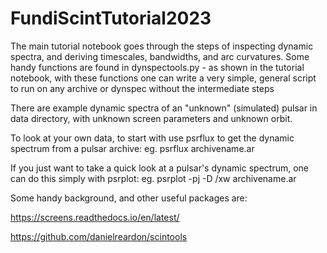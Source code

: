 # FundiScintTutorial2023

The main tutorial notebook goes through the steps of inspecting dynamic spectra, and deriving timescales, bandwidths, and arc curvatures.  Some handy functions are found in dynspectools.py - as shown in the tutorial notebook, with these functions one can write a very simple, general script to run on any archive or dynspec without the intermediate steps

There are example dynamic spectra of an "unknown" (simulated) pulsar in data directory, with unknown screen parameters and unknown orbit.

To look at your own data, to start with use psrflux to get the dynamic spectrum from a pulsar archive: eg.  psrflux archivename.ar

If you just want to take a quick look at a pulsar's dynamic spectrum, one can do this simply with psrplot: eg.  psrplot -pj -D /xw archivename.ar

Some handy background, and other useful packages are:

https://screens.readthedocs.io/en/latest/

https://github.com/danielreardon/scintools
